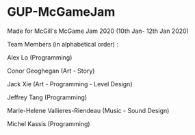 # GUP-McGameJam

Made for McGill's McGame Jam 2020 (10th Jan- 12th Jan 2020)

Team Members (in alphabetical order) :

Alex Lo (Programming)

Conor Geoghegan (Art - Story)

Jack Xie (Art - Programming - Level Design)

Jeffrey Tang (Programming)

Marie-Helene Vallieres-Riendeau (Music - Sound Design)

Michel Kassis (Programming)
